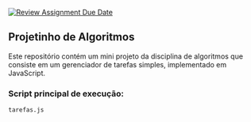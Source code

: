 [![Review Assignment Due Date](https://classroom.github.com/assets/deadline-readme-button-22041afd0340ce965d47ae6ef1cefeee28c7c493a6346c4f15d667ab976d596c.svg)](https://classroom.github.com/a/xIJyaq6w)

## Projetinho de Algoritmos

Este repositório contém um mini projeto da disciplina de algoritmos que consiste em um gerenciador de tarefas simples, implementado em JavaScript. 

### Script principal de execução:

`tarefas.js`



